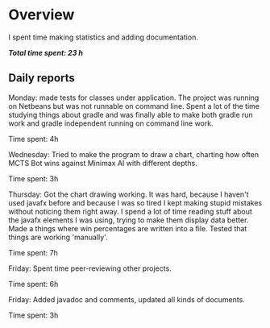 Overview
========

I spent time making statistics and adding documentation.

***Total time spent: 23 h***

## Daily reports

Monday: made tests for classes under application. The project was running on Netbeans but was not runnable on command line. Spent a lot of the time studying things about gradle and was finally able to make both gradle run work and gradle independent running on command line work.

Time spent: 4h

Wednesday: Tried to make the program to draw a chart, charting how often MCTS Bot wins against Minimax AI with different depths.

Time spent: 3h

Thursday:  Got the chart drawing working. It was hard, because I haven't used javafx before and because I was so tired I kept making stupid mistakes without noticing them right away.
I spend a lot of time reading stuff about the javafx elements I was using, trying to make them display data better. Made a things where win percentages are written into a file.
Tested that things are working 'manually'.

Time spent: 7h

Friday: Spent time peer-reviewing other projects.

Time spent: 6h

Friday: Added javadoc and comments, updated all kinds of documents.

Time spent: 3h

